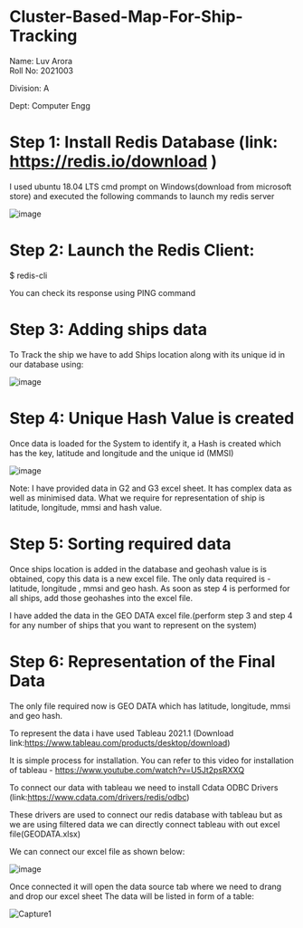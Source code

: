 # Cluster-Based-Map-For-Ship-Tracking
Name: Luv Arora   
Roll No: 2021003 

Division: A

Dept: Computer Engg

# **Step 1**: Install Redis Database (link: https://redis.io/download )

I used ubuntu 18.04 LTS cmd prompt on Windows(download from microsoft store) and executed the following commands to launch my redis server

![image](https://user-images.githubusercontent.com/81869471/115849322-65f0aa80-a442-11eb-97b0-4f452d7cc5ce.png)

# **Step 2**: Launch the Redis Client:

$ redis-cli

You can check its response using PING command

# **Step 3**: Adding ships data

To Track the ship we have to add Ships location along with its unique id in our database using:

![image](https://user-images.githubusercontent.com/81869471/115852178-6c345600-a445-11eb-91fc-00cb43814266.png)

# **Step 4**: Unique Hash Value is created

Once data is loaded for the System to identify it, a Hash is created which has the key, latitude and longitude and the unique id (MMSI)

![image](https://user-images.githubusercontent.com/81869471/115852416-b0275b00-a445-11eb-9c77-183c3619374e.png)

Note:
I have provided data in G2 and G3 excel sheet. It has complex data as well as minimised data.
What we require for representation of ship is latitude, longitude, mmsi and hash value.

# **Step 5**: Sorting required data

Once ships location is added in the database and geohash value is is obtained, copy this data is a new excel file.
The only data required is - latitude, longitude , mmsi and geo hash.
As soon as step 4 is performed for all ships, add those geohashes into the excel file.

I have added the data in the GEO DATA excel file.(perform step 3 and step 4 for any number of ships that you want to represent on the system) 

# **Step 6**: Representation of the Final Data

The only file required now is GEO DATA which has latitude, longitude, mmsi and geo hash.

To represent the data i have used Tableau 2021.1 (Download link:https://www.tableau.com/products/desktop/download)

It is simple process for installation. You can refer to this video for installation of tableau - https://www.youtube.com/watch?v=U5Jt2psRXXQ

To connect our data with tableau we need to install Cdata ODBC Drivers (link:https://www.cdata.com/drivers/redis/odbc)

These drivers are used to connect our redis database with tableau but as we are using filtered data we can directly connect tableau with out excel file(GEODATA.xlsx)

We can connect our excel file as shown below:

![image](https://user-images.githubusercontent.com/81869471/115988693-7dfa3280-a5d8-11eb-96c2-2f5c6609b17d.png)

Once connected it will open the data source tab where we need to drang and drop our excel sheet
The data will be listed in form of a table:

![Capture1](https://user-images.githubusercontent.com/81869471/115989009-b6e6d700-a5d9-11eb-878f-bbe06ae5cd74.PNG)


